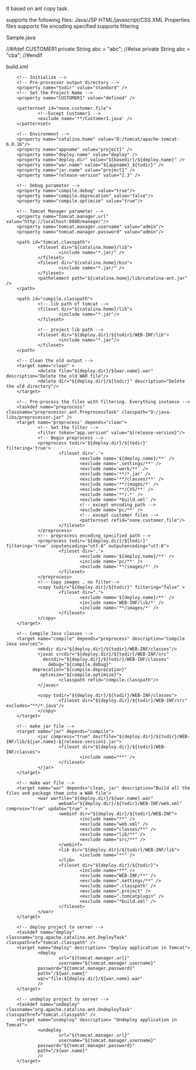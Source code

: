 It based on ant copy task.

supports the following files:
Java/JSP
HTML/javascript/CSS
XML
Properties files
supports file encoding specified
supports filtering


Sample.java

//#ifdef CUSTOMER1
private String abc = "abc";
//#else
private String abc = "cba";
//#endif


build.xml

<project name="sample.project" default="war" basedir=".">

        <!-- Initialize -->
        <!-- Pre-processor output directory -->
        <property name="todir" value="standard" />
        <!-- Set the Project Name -->
        <property name="CUSTOMER1" value="defined" />

        <patternset id="none.customer.file">
                <!--Except Customer1 -->
                <exclude name='**/Customer1.java' />
        </patternset>

        <!-- Environment -->
        <property name="catalina.home" value="D:/tomcat/apache-tomcat-6.0.16"/>
        <property name="appname" value="project1" />
        <property name="deploy.name" value="deploy" />
        <property name="deploy.dir" value="${basedir}/${deploy.name}" />
        <property name="war.name" value="${appname}_${todir}" />
        <property name="jar.name" value="project1" />
        <property name="release-version" value="2.3" />

        <!-- Debug parameter -->
        <property name="compile.debug" value="true"/>
        <property name="compile.deprecation" value="false"/>
        <property name="compile.optimize" value="true"/>

        <!-- Tomcat Manager parameter -->
        <property name="tomcat.manager.url" value="http://localhost:8080/manager"/>
        <property name="tomcat.manager.username" value="admin"/>
        <property name="tomcat.manager.password" value="admin"/>

        <path id="tomcat.classpath">
                <fileset dir="${catalina.home}/lib">
                        <include name="*.jar/" />
                </fileset>
                <fileset dir="${catalina.home}/bin">
                        <include name="*.jar/" />
                </fileset>
                <pathelement path="${catalina.home}/lib/catalina-ant.jar" />
        </path>

        <path id="compile.classpath">
                <!-- lib path of tomcat -->
                <fileset dir="${catalina.home}/lib">
                        <include name="*.jar"/>
                </fileset>

                <!-- project lib path -->
                <fileset dir="${deploy.dir}/${todir}/WEB-INF/lib">
                        <include name="*.jar"/>
                </fileset>
        </path>

        <!-- Clean the old output -->
        <target name="clean" >
                <delete file="${deploy.dir}/${war.name}.war" description="Delete the old WAR file"/>
                <delete dir="${deploy.dir}/${todir}" description="Delete the old directory"/>
        </target>

        <!-- Pre-process the files with filtering. Everything instance -->
        <taskdef name="preprocess" classname="preprocessor.ant.PreprocessTask" classpath="D:/java-libs/preprocessor.jar" />
        <target name='preprocess' depends="clean">
                <!-- Set the filter -->
                <filter token="app.version" value="${release-version}"/>
                <!-- Begin preprocess -->
                <preprocess todir='${deploy.dir}/${todir}' filtering='true'>
                        <fileset dir='.'>
                                <exclude name='${deploy.name}/**' />
                                <exclude name='.settings/**' />
                                <exclude name='work/**' />
                                <exclude name='**/*.jar' />
                                <exclude name='**/classes/**' />
                                <exclude name='**/images/*' />
                                <exclude name='**/CVS/**' />
                                <exclude name='**/.*' />
                                <exclude name='*build.xml' />
                                <!-- except encoding path -->
                                <exclude name='pc/**' />
                                <!-- except customer files -->
                                <patternset refid="none.customer.file"/>
                        </fileset>
                </preprocess>
                <!-- preprocess encoding specified path -->
                <preprocess todir='${deploy.dir}/${todir}' filtering='true' inputencoding="utf-8" outputencoding="utf-8">
                        <fileset dir='.'>
                                <exclude name='${deploy.name}/**' />
                                <include name='pc/**' />
                                <exclude name='**/images/*' />
                        </fileset>
                </preprocess>
                <!-- Copy images , no filter-->
                <copy todir="${deploy.dir}/${todir}" filtering="false" >
                        <fileset dir=".">
                                <exclude name='${deploy.name}/**' />
                                <include name='WEB-INF/lib/*' />
                                <include name='**/images/*' />
                        </fileset>
                </copy>
        </target>

        <!-- Compile Java classes -->
        <target name="compile" depends="preprocess" description="Compile Java sources">
                <mkdir dir="${deploy.dir}/${todir}/WEB-INF/classes"/>
                <javac srcdir="${deploy.dir}/${todir}/WEB-INF/src"
                  destdir="${deploy.dir}/${todir}/WEB-INF/classes"
                    debug="${compile.debug}"
              deprecation="${compile.deprecation}"
                 optimize="${compile.optimize}">
                        <classpath refid="compile.classpath"/>
                </javac>

                <copy todir="${deploy.dir}/${todir}/WEB-INF/classes">
                        <fileset dir="${deploy.dir}/${todir}/WEB-INF/src" excludes="**/*.java"/>
                </copy>
        </target>

        <!-- make jar file -->
        <target name="jar" depends="compile">
                <jar compress="true" destfile="${deploy.dir}/${todir}/WEB-INF/lib/${jar.name}-${release-version}.jar">
                        <fileset dir="${deploy.dir}/${todir}/WEB-INF/classes">
                                <include name="**" />
                        </fileset>
                </jar>
        </target>

        <!-- make war file -->
        <target name="war" depends="clean, jar" description="Build all the files and package them into a WAR file">
                <war warfile="${deploy.dir}/${war.name}.war" 
                        webxml="${deploy.dir}/${todir}/WEB-INF/web.xml" compress="true" update="true" >
                        <webinf dir="${deploy.dir}/${todir}/WEB-INF">
                                <include name="**" />
                                <exclude name="web.xml" />
                                <exclude name="classes/**" />
                                <exclude name="lib/**" />
                                <exclude name="src/**" />
                        </webinf>
                        <lib dir="${deploy.dir}/${todir}/WEB-INF/lib">
                                <include name="**" />
                        </lib>
                        <fileset dir="${deploy.dir}/${todir}">
                                <include name="**" />
                                <exclude name="WEB-INF/**" />
                                <exclude name=".settings/**" />
                                <exclude name=".classpath" />
                                <exclude name=".project" />
                                <exclude name=".tomcatplugin" />
                                <exclude name="*build.xml" />
                        </fileset>
                </war>
        </target>

        <!-- deploy project to server -->
        <taskdef name="deploy" classname="org.apache.catalina.ant.DeployTask" classpathref="tomcat.classpath" />
        <target name="deploy" description= "Deploy application in Tomcat">
                <deploy 
                        url="${tomcat.manager.url}"
                        username="${tomcat.manager.username}"
                password="${tomcat.manager.password}"
                path="/${war.name}"
                war="file:${deploy.dir}/${war.name}.war"
                />
        </target>

        <!-- undeploy project to server -->
        <taskdef name="undeploy" classname="org.apache.catalina.ant.UndeployTask" classpathref="tomcat.classpath" />
        <target name="undeploy" description= "Undeploy application in Tomcat">
                <undeploy 
                        url="${tomcat.manager.url}"
                        username="${tomcat.manager.username}"
                password="${tomcat.manager.password}"
                path="/${war.name}"
                />
        </target>
        
</project>
